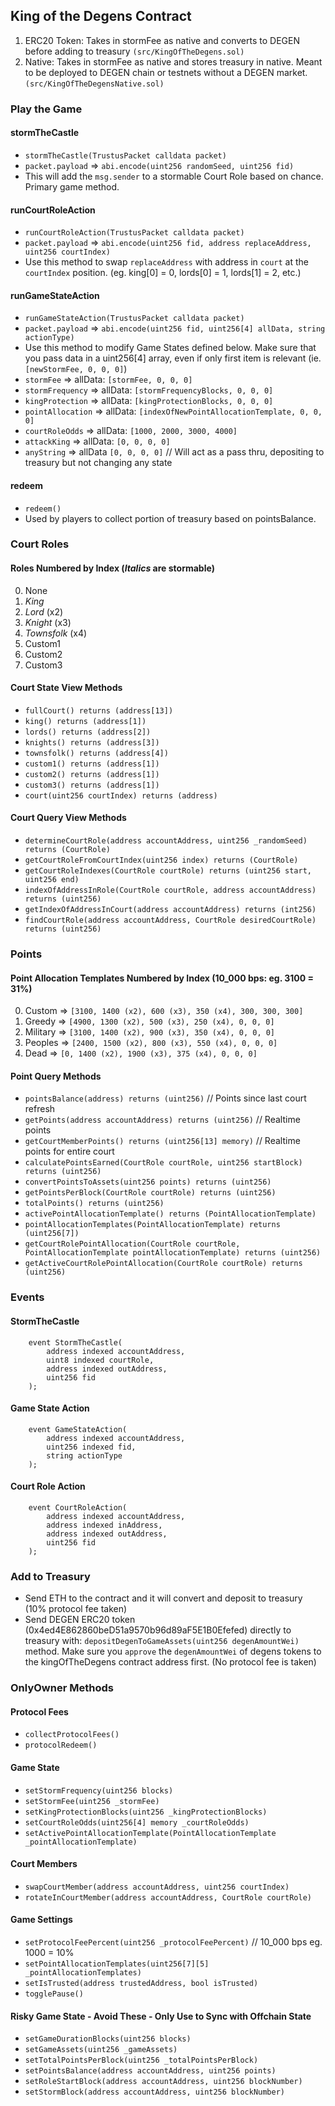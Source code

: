 ## King of the Degens Contract
1. ERC20 Token: Takes in stormFee as native and converts to DEGEN before adding to treasury `(src/KingOfTheDegens.sol)`
2. Native: Takes in stormFee as native and stores treasury in native. Meant to be deployed to DEGEN chain or testnets without a DEGEN market. `(src/KingOfTheDegensNative.sol)`
### Play the Game

#### stormTheCastle
- `stormTheCastle(TrustusPacket calldata packet)`
- `packet.payload` => `abi.encode(uint256 randomSeed, uint256 fid)`
- This will add the `msg.sender` to a stormable Court Role based on chance. Primary game method.

#### runCourtRoleAction
- `runCourtRoleAction(TrustusPacket calldata packet)`
- `packet.payload` => `abi.encode(uint256 fid, address replaceAddress, uint256 courtIndex)`
- Use this method to swap `replaceAddress` with address in `court` at the `courtIndex` position. (eg. king[0] = 0, lords[0] = 1, lords[1] = 2, etc.)

#### runGameStateAction
- `runGameStateAction(TrustusPacket calldata packet)`
- `packet.payload` => `abi.encode(uint256 fid, uint256[4] allData, string actionType)`
- Use this method to modify Game States defined below. Make sure that you pass data in a uint256[4] array, even if only first item is relevant (ie. `[newStormFee, 0, 0, 0]`)
- `stormFee` => allData: `[stormFee, 0, 0, 0]`
- `stormFrequency` => allData: `[stormFrequencyBlocks, 0, 0, 0]`
- `kingProtection` => allData: `[kingProtectionBlocks, 0, 0, 0]`
- `pointAllocation` => allData: `[indexOfNewPointAllocationTemplate, 0, 0, 0]`
- `courtRoleOdds` => allData: `[1000, 2000, 3000, 4000]`
- `attackKing` => allData: `[0, 0, 0, 0]`
- `anyString` => allData `[0, 0, 0, 0]` // Will act as a pass thru, depositing to treasury but not changing any state

#### redeem

- `redeem()`
- Used by players to collect portion of treasury based on pointsBalance.

### Court Roles
#### Roles Numbered by Index (_Italics_ are stormable)
0. None
1. _King_
2. _Lord_ (x2)
3. _Knight_ (x3)
4. _Townsfolk_ (x4)
5. Custom1
6. Custom2
7. Custom3

#### Court State View Methods

- `fullCourt() returns (address[13])`
- `king() returns (address[1])`
- `lords() returns (address[2])`
- `knights() returns (address[3])`
- `townsfolk() returns (address[4])`
- `custom1() returns (address[1])`
- `custom2() returns (address[1])`
- `custom3() returns (address[1])`
- `court(uint256 courtIndex) returns (address)`

#### Court Query View Methods

- `determineCourtRole(address accountAddress, uint256 _randomSeed) returns (CourtRole)`
- `getCourtRoleFromCourtIndex(uint256 index) returns (CourtRole)`
- `getCourtRoleIndexes(CourtRole courtRole) returns (uint256 start, uint256 end)`
- `indexOfAddressInRole(CourtRole courtRole, address accountAddress) returns (uint256)`
- `getIndexOfAddressInCourt(address accountAddress) returns (int256)`
- `findCourtRole(address accountAddress, CourtRole desiredCourtRole) returns (uint256)`

### Points

#### Point Allocation Templates Numbered by Index (10_000 bps: eg. 3100 = 31%)

0. Custom => `[3100, 1400 (x2), 600 (x3), 350 (x4), 300, 300, 300]`
1. Greedy => `[4900, 1300 (x2), 500 (x3), 250 (x4), 0, 0, 0]`
2. Military => `[3100, 1400 (x2), 900 (x3), 350 (x4), 0, 0, 0]`
3. Peoples => `[2400, 1500 (x2), 800 (x3), 550 (x4), 0, 0, 0]`
4. Dead => `[0, 1400 (x2), 1900 (x3), 375 (x4), 0, 0, 0]`


#### Point Query Methods

- `pointsBalance(address) returns (uint256)` // Points since last court refresh
- `getPoints(address accountAddress) returns (uint256)` // Realtime points
- `getCourtMemberPoints() returns (uint256[13] memory)` // Realtime points for entire court
- `calculatePointsEarned(CourtRole courtRole, uint256 startBlock) returns (uint256)`
- `convertPointsToAssets(uint256 points) returns (uint256)`
- `getPointsPerBlock(CourtRole courtRole) returns (uint256)`
- `totalPoints() returns (uint256)`
- `activePointAllocationTemplate() returns (PointAllocationTemplate)`
- `pointAllocationTemplates(PointAllocationTemplate) returns (uint256[7])`
- `getCourtRolePointAllocation(CourtRole courtRole, PointAllocationTemplate pointAllocationTemplate) returns (uint256)`
- `getActiveCourtRolePointAllocation(CourtRole courtRole) returns (uint256)`

### Events

#### StormTheCastle
```solidity
    event StormTheCastle(
        address indexed accountAddress,
        uint8 indexed courtRole,
        address indexed outAddress,
        uint256 fid
    );
```
#### Game State Action
```solidity
    event GameStateAction(
        address indexed accountAddress,
        uint256 indexed fid,
        string actionType
    );
```
#### Court Role Action
```solidity
    event CourtRoleAction(
        address indexed accountAddress,
        address indexed inAddress,
        address indexed outAddress,
        uint256 fid
    );
```

### Add to Treasury

- Send ETH to the contract and it will convert and deposit to treasury (10% protocol fee taken)
- Send DEGEN ERC20 token (0x4ed4E862860beD51a9570b96d89aF5E1B0Efefed) directly to treasury with: `depositDegenToGameAssets(uint256 degenAmountWei)` method. Make sure you `approve` the `degenAmountWei` of degens tokens to the kingOfTheDegens contract address first. (No protocol fee is taken)

### OnlyOwner Methods

#### Protocol Fees
- `collectProtocolFees()`
- `protocolRedeem()`

#### Game State
- `setStormFrequency(uint256 blocks)`
- `setStormFee(uint256 _stormFee)`
- `setKingProtectionBlocks(uint256 _kingProtectionBlocks)`
- `setCourtRoleOdds(uint256[4] memory _courtRoleOdds)`
- `setActivePointAllocationTemplate(PointAllocationTemplate _pointAllocationTemplate)`

#### Court Members
- `swapCourtMember(address accountAddress, uint256 courtIndex)`
- `rotateInCourtMember(address accountAddress, CourtRole courtRole)`

#### Game Settings
- `setProtocolFeePercent(uint256 _protocolFeePercent)` // 10_000 bps eg. 1000 = 10%
- `setPointAllocationTemplates(uint256[7][5] _pointAllocationTemplates)`
- `setIsTrusted(address trustedAddress, bool isTrusted)`
- `togglePause()`

#### Risky Game State - Avoid These - Only Use to Sync with Offchain State
- `setGameDurationBlocks(uint256 blocks)`
- `setGameAssets(uint256 _gameAssets)`
- `setTotalPointsPerBlock(uint256 _totalPointsPerBlock)`
- `setPointsBalance(address accountAddress, uint256 points)`
- `setRoleStartBlock(address accountAddress, uint256 blockNumber)`
- `setStormBlock(address accountAddress, uint256 blockNumber)`